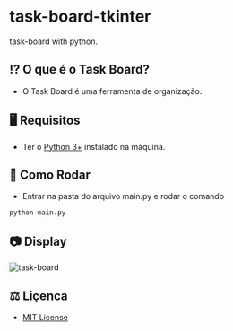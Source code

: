# task-board-tkinter


task-board with python.


## ⁉ O que é o Task Board?

- O Task Board é uma ferramenta de organização.


## 🖥 Requisitos

- Ter o [Python 3+](http://www.python.org/) instalado na máquina.

## 🎡 Como Rodar

- Entrar na pasta do arquivo main.py e rodar o comando 
```
python main.py
```

## 📷 Display

![task-board](https://github.com/luisassmann/task-board-tkinter/blob/master/src/images/task-board.png?raw=true)

## ⚖ Liçenca

- [MIT License](https://github.com/luisassmann/scrum-tkinter/blob/master/LICENSE?raw=True)
